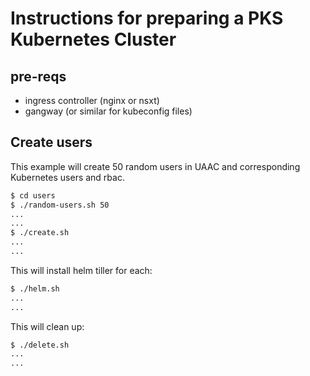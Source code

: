 # Instructions for preparing a PKS Kubernetes Cluster

## pre-reqs

* ingress controller (nginx or nsxt)
* gangway (or similar for kubeconfig files)

## Create users

This example will create 50 random users in UAAC and corresponding Kubernetes users and rbac.

```bash
$ cd users
$ ./random-users.sh 50
...
...
$ ./create.sh
...
...
```

This will install helm tiller for each:

```bash
$ ./helm.sh
...
...
```

This will clean up:

```bash
$ ./delete.sh
...
...
```
